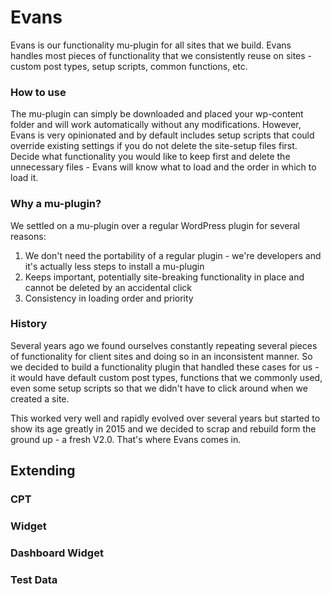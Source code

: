 # Evans

Evans is our functionality mu-plugin for all sites that we build. Evans handles most pieces of functionality that we consistently reuse on sites - custom post types, setup scripts, common functions, etc. 

### How to use

The mu-plugin can simply be downloaded and placed your wp-content folder and will work automatically without any modifications. However, Evans is very opinionated and by default includes setup scripts that could override existing settings if you do not delete the site-setup files first. Decide what functionality you would like to keep first and delete the unnecessary files - Evans will know what to load and the order in which to load it.

### Why a mu-plugin?

We settled on a mu-plugin over a regular WordPress plugin for several reasons:

1. We don't need the portability of a regular plugin - we're developers and it's actually less steps to install a mu-plugin
2. Keeps important, potentially site-breaking functionality in place and cannot be deleted by an accidental click
3. Consistency in loading order and priority

### History

Several years ago we found ourselves constantly repeating several pieces of functionality for client sites and doing so in an inconsistent manner. So we decided to build a functionality plugin that handled these cases for us - it would have default custom post types, functions that we commonly used, even some setup scripts so that we didn't have to click around when we created a site. 

This worked very well and rapidly evolved over several years but started to show its age greatly in 2015 and we decided to scrap and rebuild form the ground up - a fresh V2.0. That's where Evans comes in. 


## Extending

### CPT



### Widget



### Dashboard Widget



### Test Data